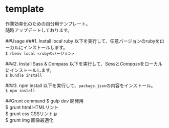 template
========
作業効率化のための自分用テンプレート。<br>
随時アップデートしております。

##Usage
###1. Install local ruby
以下を実行して、任意バージョンのrubyをローカルにインストールします。<br>
`$ rbenv local <rubyのバージョン>`

###2. Install Sass & Compass
以下を実行して、*Sass*と*Compass*をローカルにインストールします。<br>
`$ bundle install`

###3. npm install
以下を実行して、`package.json`の内容をインストール。<br>
`$ npm install`

##Grunt command
$ gulp dev   開発用<br>
$ grunt html    HTMLリント<br>
$ grunt css     CSSリントぉ<br>
$ grunt img     画像最適化<br>

